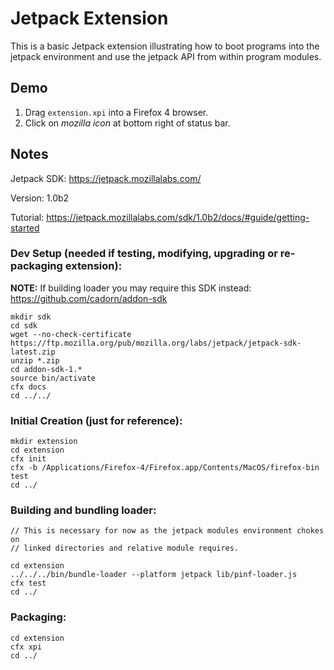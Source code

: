 Jetpack Extension
=================

This is a basic Jetpack extension illustrating how to boot programs into the
jetpack environment and use the jetpack API from within program modules.

Demo
----

  1. Drag `extension.xpi` into a Firefox 4 browser.
  2. Click on _mozilla icon_ at bottom right of status bar.


Notes
-----

Jetpack SDK: https://jetpack.mozillalabs.com/

Version: 1.0b2

Tutorial: https://jetpack.mozillalabs.com/sdk/1.0b2/docs/#guide/getting-started

### Dev Setup (needed if testing, modifying, upgrading or re-packaging extension):

__NOTE:__ If building loader you may require this SDK instead: https://github.com/cadorn/addon-sdk

    mkdir sdk
    cd sdk
    wget --no-check-certificate https://ftp.mozilla.org/pub/mozilla.org/labs/jetpack/jetpack-sdk-latest.zip
    unzip *.zip
    cd addon-sdk-1.*
    source bin/activate
    cfx docs
    cd ../../

### Initial Creation (just for reference):

    mkdir extension
    cd extension
    cfx init
    cfx -b /Applications/Firefox-4/Firefox.app/Contents/MacOS/firefox-bin test
    cd ../

### Building and bundling loader:

    // This is necessary for now as the jetpack modules environment chokes on
    // linked directories and relative module requires.

    cd extension
    ../../../bin/bundle-loader --platform jetpack lib/pinf-loader.js
    cfx test
    cd ../

### Packaging:

    cd extension
    cfx xpi
    cd ../
